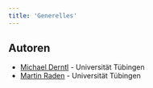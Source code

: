 ```yaml
---
title: 'Generelles'
---
```


## Autoren

- [Michael Derntl](https://github.com/orgs/Dr-Eberle-Zentrum/people/derntl) - Universität Tübingen
- [Martin Raden](https://github.com/orgs/Dr-Eberle-Zentrum/people/martin-raden) - Universität Tübingen

